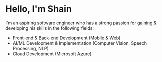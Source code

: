 # Hello, I'm Shain
I'm an aspiring software engineer who has a strong passion for gaining & developing his skills in the following fields: 
- Front-end & Back-end Development (Mobile & Web)
- AI/ML Development & Implementation (Computer Vision, Speech Processing, NLP)
- Cloud Development (Microsoft Azure)

